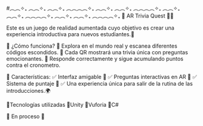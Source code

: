 #︵︵✧₊ ︵︵✧₊ ︵︵✧₊ ︵︵︵︵✧₊ ︵︵✧₊ ︵︵✧₊ ︵︵︵︵✧₊ ︵︵✧₊ ︵︵✧₊ ︵︵︵︵✧₊ ︵︵✧₊ ︵︵✧₊ ︵︵︵︵✧₊ 
🍓 AR Trivia Quest 📱🍓 

Este es un juego de realidad aumentada cuyo objetivo es crear una experiencia introductiva para nuevos estudiantes.🍰

🏹 ¿Cómo funciona?
🎀 Explora en el mundo real y escanea diferentes códigos escondidos.
🎀 Cada QR mostrará una trivia única con preguntas emocionantes.
🎀 Responde correctamente y sigue acumulando puntos contra el cronometro.

🔹 Características:
✅ Interfaz amigable 🏁
✅ Preguntas interactivas en AR 📸
✅ Sistema de puntaje 🔢
✅ Una experiencia única para salir de la rutina de las introducciones.🌍

💭Tecnologías utilizadas
🍯Unity
🍯Vuforia
🍯C#

💌 En proceso 💌
